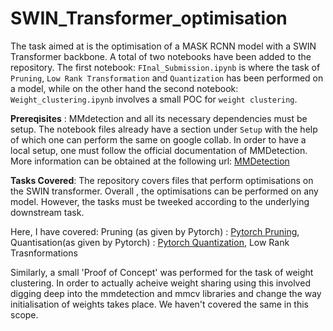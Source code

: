 # SWIN_Transformer_optimisation
The task aimed at is the optimisation of a MASK RCNN model with a SWIN Transformer backbone. 
A total of two notebooks have been added to the repository. 
The first notebook: `FInal_Submission.ipynb` is where the task of `Pruning`, `Low Rank Transformation` and `Quantization` has been performed on a model, while on the other hand the second notebook: `Weight_clustering.ipynb` involves a small POC for `weight clustering`.


**Prereqisites** :
MMdetection and all its necessary dependencies must be setup. The notebook files already have a section under `Setup` with the help of which one can perform the same on google collab. In order to have a local setup, one must follow the official documentation of MMDetection. More information can be obtained at the following url:
[MMDetection](https://mmdetection.readthedocs.io/en/latest/get_started.html#)

**Tasks Covered**: 
The repository covers files that perform optimisations on the SWIN transformer. Overall , the optimisations can be performed on any model. However, the tasks must be tweeked according to the underlying downstream task. 

Here, I have covered: 
Pruning (as given by Pytorch) : [Pytorch Pruning](https://pytorch.org/tutorials/intermediate/pruning_tutorial.html),
Quantisation(as given by Pytorch) : [Pytorch Quantization](https://pytorch.org/docs/stable/quantization.html),
Low Rank Trasnformations

Similarly, a small 'Proof of Concept' was performed for the task of weight clustering. In order to actually acheive weight sharing using this involved digging deep into the mmdetection and mmcv libraries and change the way initialisation of weights takes place. We haven't covered the same in this scope.


